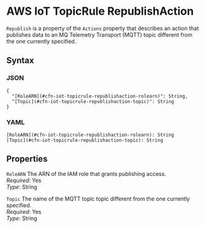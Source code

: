 # AWS IoT TopicRule RepublishAction<a name="aws-properties-iot-topicrule-republishaction"></a>

`Republish` is a property of the `Actions` property that describes an action that publishes data to an MQ Telemetry Transport \(MQTT\) topic different from the one currently specified\.

## Syntax<a name="w3ab2c21c14e1365b5"></a>

### JSON<a name="aws-properties-iot-topicrule-republishaction-syntax.json"></a>

```
{
  "[RoleARN](#cfn-iot-topicrule-republishaction-rolearn)": String,
  "[Topic](#cfn-iot-topicrule-republishaction-topic)": String
}
```

### YAML<a name="aws-properties-iot-topicrule-republishaction-syntax.yaml"></a>

```
[RoleARN](#cfn-iot-topicrule-republishaction-rolearn): String
[Topic](#cfn-iot-topicrule-republishaction-topic): String
```

## Properties<a name="w3ab2c21c14e1365b7"></a>

`RoleARN`  <a name="cfn-iot-topicrule-republishaction-rolearn"></a>
The ARN of the IAM role that grants publishing access\.  
*Required*: Yes  
*Type*: String

`Topic`  <a name="cfn-iot-topicrule-republishaction-topic"></a>
The name of the MQTT topic topic different from the one currently specified\.  
*Required*: Yes  
*Type*: String
